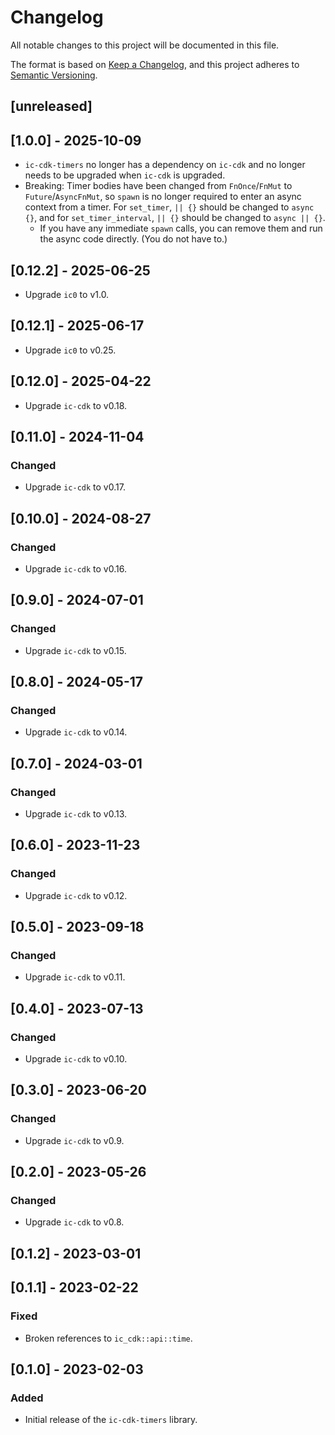 # Changelog
All notable changes to this project will be documented in this file.

The format is based on [Keep a Changelog](https://keepachangelog.com/en/1.0.0/),
and this project adheres to [Semantic Versioning](https://semver.org/spec/v2.0.0.html).

## [unreleased]

## [1.0.0] - 2025-10-09

- `ic-cdk-timers` no longer has a dependency on `ic-cdk` and no longer needs to be upgraded when `ic-cdk` is upgraded.
- Breaking: Timer bodies have been changed from `FnOnce`/`FnMut` to `Future`/`AsyncFnMut`, so `spawn` is no longer required to enter an async context from a timer. For `set_timer`, `|| {}` should be changed to `async {}`, and for `set_timer_interval`, `|| {}` should be changed to `async || {}`.
  - If you have any immediate `spawn` calls, you can remove them and run the async code directly. (You do not have to.)

## [0.12.2] - 2025-06-25

- Upgrade `ic0` to v1.0.

## [0.12.1] - 2025-06-17

- Upgrade `ic0` to v0.25.

## [0.12.0] - 2025-04-22

- Upgrade `ic-cdk` to v0.18.

## [0.11.0] - 2024-11-04

### Changed

- Upgrade `ic-cdk` to v0.17.

## [0.10.0] - 2024-08-27

### Changed

- Upgrade `ic-cdk` to v0.16.

## [0.9.0] - 2024-07-01

### Changed

- Upgrade `ic-cdk` to v0.15.

## [0.8.0] - 2024-05-17

### Changed

- Upgrade `ic-cdk` to v0.14.

## [0.7.0] - 2024-03-01

### Changed

- Upgrade `ic-cdk` to v0.13.

## [0.6.0] - 2023-11-23

### Changed

- Upgrade `ic-cdk` to v0.12.

## [0.5.0] - 2023-09-18

### Changed

- Upgrade `ic-cdk` to v0.11.

## [0.4.0] - 2023-07-13

### Changed

- Upgrade `ic-cdk` to v0.10.

## [0.3.0] - 2023-06-20

### Changed

- Upgrade `ic-cdk` to v0.9.

## [0.2.0] - 2023-05-26

### Changed

- Upgrade `ic-cdk` to v0.8.

## [0.1.2] - 2023-03-01

## [0.1.1] - 2023-02-22

### Fixed

- Broken references to `ic_cdk::api::time`.

## [0.1.0] - 2023-02-03

### Added

- Initial release of the `ic-cdk-timers` library.
